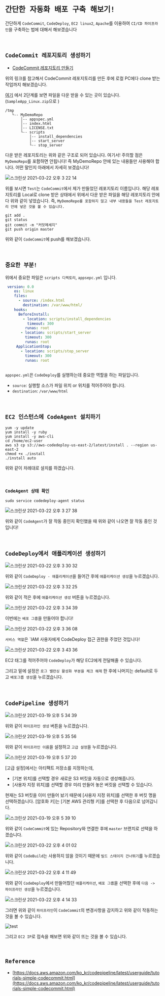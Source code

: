 # `간단한 자동화 배포 구축 해보기!`

간단하게 `CodeCommit`, `CodeDeploy`, `EC2 linux2`, `Apache`를 이용하여 `CI/CD 파이프라인`을 구축하는 법에 대해서 해보겠습니다

<br>

## `CodeCommit 레포지토리 생성하기`

- [CodeCommit 레포지토리 만들기](https://github.com/wjdrbs96/Today-I-Learn/blob/master/AWS/3%EC%A3%BC%EC%B0%A8/CodeCommit%20%EC%8B%A4%EC%8A%B5%ED%95%98%EA%B8%B0.md)

위의 링크를 참고해서 CodeCommit 레포지토리를 만든 후에 로컬 PC에다 clone 받는 작업까지 해보겠습니다. 

[여기](https://docs.aws.amazon.com/ko_kr/codepipeline/latest/userguide/tutorials-simple-codecommit.html) 에서 2단계를 보면 파일을 다운 받을 수 있는 곳이 있습니다.(`SampleApp_Linux.zip`으로 ) 

```
/tmp
   └-- MyDemoRepo
       │-- appspec.yml
       │-- index.html
       │-- LICENSE.txt
       └-- scripts
           │-- install_dependencies
           │-- start_server
           └-- stop_server
```

다운 받은 레포지토리는 위와 같은 구조로 되어 있습니다. 여기서! 주의할 점은 `MyDemoRepo`를 포함하면 안됩니다! 즉 MyDemoRepo 안에 있는 내용들만 사용해야 합니다. 어떤 말인지 아래에서 자세히 보겠습니다!

![스크린샷 2021-03-22 오후 3 22 14](https://user-images.githubusercontent.com/45676906/111948482-916e3580-8b22-11eb-8d78-a61ca7962028.png)

위를 보시면 `Test`는 `CodeCommit`에서 제가 만들었던 레포지토리 이름입니다. 해당 레포지토리를 Local로 clone 받은 상태에서 위에서 다운 받은 파일을 해당 레포지토리 안에다 위와 같이 넣었습니다. 
즉, `MyDemoRepo를 포함하지 않고 내부 내용들을 Test 레포지토리 안에 넣은 것을 볼 수 있습니다.`

```
git add .
git status
git commit -m "커밋메세지"
git push origin master
```

위와 같이 `CodeCommit`에 push를 해보겠습니다. 

<br>

## `중요한 부분!`

위에서 중요한 파일은 `scripts 디렉토리`, `appsepc.yml` 입니다.

```yaml
 version: 0.0
    os: linux
    files:
      - source: /index.html
        destination: /var/www/html/
    hooks:
      BeforeInstall:
        - location: scripts/install_dependencies
          timeout: 300
         runas: root
       - location: scripts/start_server
         timeout: 300
         runas: root
     ApplicationStop:
       - location: scripts/stop_server
         timeout: 300
         runas: root
  
```

`appspec.yml`은 `CodeDeploy`를 실행하는데 중요한 역할을 하는 파일입니다. 

- `source`: 실행할 소스가 파일 위치 or 위치를 적어주어야 합니다.
- `destination`: `/var/www/html`

<br>

## `EC2 인스턴스에 CodeAgent 설치하기`

```
yum -y update
yum install -y ruby
yum install -y aws-cli
cd /home/ec2-user
aws s3 cp s3://aws-codedeploy-us-east-2/latest/install . --region us-east-2
chmod +x ./install
./install auto
```

위와 같이 차례대로 설치를 하겠습니다. 

<br>

### `CodeAgent 상태 확인`

```
sudo service codedeploy-agent status
```

![스크린샷 2021-03-22 오후 3 27 38](https://user-images.githubusercontent.com/45676906/111948931-325cf080-8b23-11eb-8c54-d31a7a89b880.png)

위와 같이 `CodeAgent`가 잘 작동 중인지 확인했을 때 위와 같이 나오면 잘 작동 중인 것입니다!

<br>

## `CodeDeploy에서 애플리케이션 생성하기`

![스크린샷 2021-03-22 오후 3 30 32](https://user-images.githubusercontent.com/45676906/111949175-997aa500-8b23-11eb-9360-5476c601e2d9.png)

위와 같이 `CodeDeploy - 애플리케이션`을 들어간 후에 `애플리케이션 생성`을 누르겠습니다. 

![스크린샷 2021-03-22 오후 3 32 25](https://user-images.githubusercontent.com/45676906/111949333-da72b980-8b23-11eb-93bd-5110b2a12ec7.png)

위와 같이 적은 후에 `애플리케이션 생성` 버튼을 누르겠습니다. 

![스크린샷 2021-03-22 오후 3 34 39](https://user-images.githubusercontent.com/45676906/111949486-29b8ea00-8b24-11eb-8937-cc04f589bacd.png)

이번에는 `배포 그룹`을 만들어야 합니다! 

![스크린샷 2021-03-22 오후 3 36 08](https://user-images.githubusercontent.com/45676906/111950164-430e6600-8b25-11eb-9c79-9fdc16b5250b.png)

`서비스 역할`은 `IAM 사용자에게 CodeDeploy 접근 권한을 주었던 것입니다!

![스크린샷 2021-03-22 오후 3 43 36](https://user-images.githubusercontent.com/45676906/111950362-82d54d80-8b25-11eb-8c23-87d7f2dc44d4.png)

EC2 태그를 적어주어야 `CodeDeploy`가 해당 EC2에게 전달해줄 수 있습니다. 

그리고 밑에 설정은 `로그 밸런싱 활성화 부분을 체크 해제` 한 후에 나머지는 default로 두고 `배포그룹 생성`을 누르겠습니다.

<br>

## `CodePipeline 생성하기`

![스크린샷 2021-03-19 오후 5 34 39](https://user-images.githubusercontent.com/45676906/111752752-7066d400-88d9-11eb-88fc-84f97b1abd29.png)

위와 같이 `파이프라인 생성` 버튼을 누르겠습니다. 

![스크린샷 2021-03-19 오후 5 35 56](https://user-images.githubusercontent.com/45676906/111752963-a6a45380-88d9-11eb-9233-e120682cdd36.png)

위와 같이 `파이프라인 이름`을 설정하고 `고급 설정`을 누르겠습니다. 

![스크린샷 2021-03-19 오후 5 37 20](https://user-images.githubusercontent.com/45676906/111753110-cf2c4d80-88d9-11eb-9554-227f64a6e0ac.png)

[고급 설정]에서는 아티팩트 저장소를 지정하는데,

- [기본 위치]를 선택할 경우 새로운 S3 버킷을 자동으로 생성해줍니다.
- [사용자 지정 위치]를 선택할 경우 미리 만들어 놓은 버킷을 선택할 수 있습니다. 

현재는 S3 버킷을 이미 만들어 놨기 때문에 [사용자 지정 위치]를 선택한 후 버킷 명을 선택하겠습니다. [암호화 키]는 [기본 AWS 관리형 키]를 선택한 후 다음으로 넘어갑니다.

![스크린샷 2021-03-19 오후 5 39 10](https://user-images.githubusercontent.com/45676906/111753314-11ee2580-88da-11eb-8120-5336cb0f3c00.png)

위와 같이 `CodeCommit`에 있는 Repository와 연결한 후에 `master` 브랜치로 선택을 하겠습니다. 

![스크린샷 2021-03-22 오후 4 01 02](https://user-images.githubusercontent.com/45676906/111952117-fd9f6800-8b27-11eb-9186-8cb0ecfd9dd0.png)

위와 같이 `CodeBuild`는 사용하지 않을 것이기 때문에 `빌드 스테이지 건너뛰기`를 누르겠습니다.

![스크린샷 2021-03-22 오후 4 11 49](https://user-images.githubusercontent.com/45676906/111953038-65a27e00-8b29-11eb-9576-14a6982e5d19.png)

위와 같이 `CodeDeploy`에서 만들어줬던 `애플리케이션`, `배포 그룹`을 선택한 후에 `다음 -> 파이프라인 생성`을 누르겠습니다.

![스크린샷 2021-03-22 오후 4 14 33](https://user-images.githubusercontent.com/45676906/111953287-bf0aad00-8b29-11eb-993c-169093ca1e35.png)

그러면 위와 같이 `파이프라인`이 `CodeCommit`의 변경사항을 감지하고 위와 같이 작동하는 것을 볼 수 있습니다. 

![test](https://docs.aws.amazon.com/ko_kr/codepipeline/latest/userguide/images/codepipeline-demo-success-message-codedeploy.png)

그리고 `EC2 IP`로 접속을 해보면 위와 같이 뜨는 것을 볼 수 있습니다. 


<br>

## `Reference`

- [https://docs.aws.amazon.com/ko_kr/codepipeline/latest/userguide/tutorials-simple-codecommit.html](https://docs.aws.amazon.com/ko_kr/codepipeline/latest/userguide/tutorials-simple-codecommit.html)